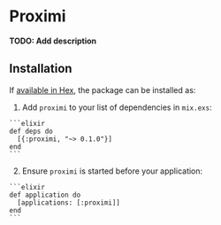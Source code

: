 # Proximi

**TODO: Add description**

## Installation

If [available in Hex](https://hex.pm/docs/publish), the package can be installed as:

  1. Add `proximi` to your list of dependencies in `mix.exs`:

    ```elixir
    def deps do
      [{:proximi, "~> 0.1.0"}]
    end
    ```

  2. Ensure `proximi` is started before your application:

    ```elixir
    def application do
      [applications: [:proximi]]
    end
    ```

